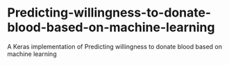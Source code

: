 # Predicting-willingness-to-donate-blood-based-on-machine-learning
A Keras implementation of Predicting willingness to donate blood based on machine learning
